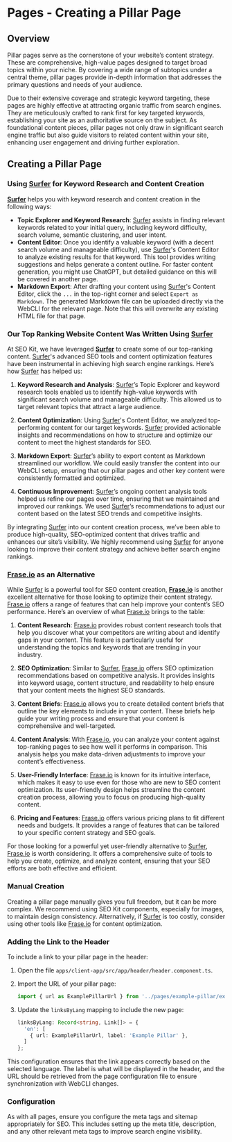 # Pages - Creating a Pillar Page

## Overview

Pillar pages serve as the cornerstone of your website’s content strategy. These are comprehensive, high-value pages designed to target broad topics within your niche. By covering a wide range of subtopics under a central theme, pillar pages provide in-depth information that addresses the primary questions and needs of your audience.

Due to their extensive coverage and strategic keyword targeting, these pages are highly effective at attracting organic traffic from search engines. They are meticulously crafted to rank first for key targeted keywords, establishing your site as an authoritative source on the subject. As foundational content pieces, pillar pages not only draw in significant search engine traffic but also guide visitors to related content within your site, enhancing user engagement and driving further exploration.

## Creating a Pillar Page

### Using [Surfer](https://get.surferseo.com/seo-kit-io) for Keyword Research and Content Creation

**[Surfer](https://get.surferseo.com/seo-kit-io)** helps you with keyword research and content creation in the following ways:

- **Topic Explorer and Keyword Research**: [Surfer](https://get.surferseo.com/seo-kit-io) assists in finding relevant keywords related to your initial query, including keyword difficulty, search volume, semantic clustering, and user intent.
- **Content Editor**: Once you identify a valuable keyword (with a decent search volume and manageable difficulty), use [Surfer](https://get.surferseo.com/seo-kit-io)'s Content Editor to analyze existing results for that keyword. This tool provides writing suggestions and helps generate a content outline. For faster content generation, you might use ChatGPT, but detailed guidance on this will be covered in another page.
- **Markdown Export**: After drafting your content using [Surfer](https://get.surferseo.com/seo-kit-io)'s Content Editor, click the `...` in the top-right corner and select `Export as Markdown`. The generated Markdown file can be uploaded directly via the WebCLI for the relevant page. Note that this will overwrite any existing HTML file for that page.

### Our Top Ranking Website Content Was Written Using [Surfer](https://get.surferseo.com/seo-kit-io)

At SEO Kit, we have leveraged **[Surfer](https://get.surferseo.com/seo-kit-io)** to create some of our top-ranking content. [Surfer](https://get.surferseo.com/seo-kit-io)'s advanced SEO tools and content optimization features have been instrumental in achieving high search engine rankings. Here’s how [Surfer](https://get.surferseo.com/seo-kit-io) has helped us:

1. **Keyword Research and Analysis**: [Surfer](https://get.surferseo.com/seo-kit-io)’s Topic Explorer and keyword research tools enabled us to identify high-value keywords with significant search volume and manageable difficulty. This allowed us to target relevant topics that attract a large audience.

2. **Content Optimization**: Using [Surfer](https://get.surferseo.com/seo-kit-io)'s Content Editor, we analyzed top-performing content for our target keywords. [Surfer](https://get.surferseo.com/seo-kit-io) provided actionable insights and recommendations on how to structure and optimize our content to meet the highest standards for SEO.

3. **Markdown Export**: [Surfer](https://get.surferseo.com/seo-kit-io)’s ability to export content as Markdown streamlined our workflow. We could easily transfer the content into our WebCLI setup, ensuring that our pillar pages and other key content were consistently formatted and optimized.

4. **Continuous Improvement**: [Surfer](https://get.surferseo.com/seo-kit-io)’s ongoing content analysis tools helped us refine our pages over time, ensuring that we maintained and improved our rankings. We used [Surfer](https://get.surferseo.com/seo-kit-io)’s recommendations to adjust our content based on the latest SEO trends and competitive insights.

By integrating [Surfer](https://get.surferseo.com/seo-kit-io) into our content creation process, we’ve been able to produce high-quality, SEO-optimized content that drives traffic and enhances our site’s visibility. We highly recommend using [Surfer](https://get.surferseo.com/seo-kit-io) for anyone looking to improve their content strategy and achieve better search engine rankings.

### [Frase.io](https://www.frase.io/?via=seo-kit-io) as an Alternative

While [Surfer](https://get.surferseo.com/seo-kit-io) is a powerful tool for SEO content creation, **[Frase.io](https://www.frase.io/?via=seo-kit-io)** is another excellent alternative for those looking to optimize their content strategy. [Frase.io](https://www.frase.io/?via=seo-kit-io) offers a range of features that can help improve your content’s SEO performance. Here’s an overview of what [Frase.io](https://www.frase.io/?via=seo-kit-io) brings to the table:

1. **Content Research**: [Frase.io](https://www.frase.io/?via=seo-kit-io) provides robust content research tools that help you discover what your competitors are writing about and identify gaps in your content. This feature is particularly useful for understanding the topics and keywords that are trending in your industry.

2. **SEO Optimization**: Similar to [Surfer](https://get.surferseo.com/seo-kit-io), [Frase.io](https://www.frase.io/?via=seo-kit-io) offers SEO optimization recommendations based on competitive analysis. It provides insights into keyword usage, content structure, and readability to help ensure that your content meets the highest SEO standards.

3. **Content Briefs**: [Frase.io](https://www.frase.io/?via=seo-kit-io) allows you to create detailed content briefs that outline the key elements to include in your content. These briefs help guide your writing process and ensure that your content is comprehensive and well-targeted.

4. **Content Analysis**: With [Frase.io](https://www.frase.io/?via=seo-kit-io), you can analyze your content against top-ranking pages to see how well it performs in comparison. This analysis helps you make data-driven adjustments to improve your content’s effectiveness.

5. **User-Friendly Interface**: [Frase.io](https://www.frase.io/?via=seo-kit-io) is known for its intuitive interface, which makes it easy to use even for those who are new to SEO content optimization. Its user-friendly design helps streamline the content creation process, allowing you to focus on producing high-quality content.

6. **Pricing and Features**: [Frase.io](https://www.frase.io/?via=seo-kit-io) offers various pricing plans to fit different needs and budgets. It provides a range of features that can be tailored to your specific content strategy and SEO goals.

For those looking for a powerful yet user-friendly alternative to [Surfer](https://get.surferseo.com/seo-kit-io), [Frase.io](https://www.frase.io/?via=seo-kit-io) is worth considering. It offers a comprehensive suite of tools to help you create, optimize, and analyze content, ensuring that your SEO efforts are both effective and efficient.

### Manual Creation

Creating a pillar page manually gives you full freedom, but it can be more complex. We recommend using SEO Kit components, especially for images, to maintain design consistency. Alternatively, if [Surfer](https://get.surferseo.com/seo-kit-io) is too costly, consider using other tools like [Frase.io](https://www.frase.io/?via=seo-kit-io) for content optimization.

### Adding the Link to the Header

To include a link to your pillar page in the header:

1. Open the file `apps/client-app/src/app/header/header.component.ts`.
2. Import the URL of your pillar page:
   
   ```typescript
   import { url as ExamplePillarUrl } from '../pages/example-pillar/example-pillar.page';
   ```
3. Update the `linksByLang` mapping to include the new page:
   
   ```typescript
   linksByLang: Record<string, Link[]> = {
     'en': [
       { url: ExamplePillarUrl, label: 'Example Pillar' },
     ]
   };
   ```

This configuration ensures that the link appears correctly based on the selected language. The label is what will be displayed in the header, and the URL should be retrieved from the page configuration file to ensure synchronization with WebCLI changes.

### Configuration

As with all pages, ensure you configure the meta tags and sitemap appropriately for SEO. This includes setting up the meta title, description, and any other relevant meta tags to improve search engine visibility.
